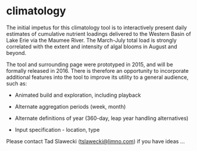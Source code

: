 # climatology
The initial impetus for this climatology tool is to interactively present daily estimates of cumulative nutrient
loadings delivered to the Western Basin of Lake Erie via the Maumee River. The March-July total load is strongly
correlated with the extent and intensity of algal blooms in August and beyond.

The tool and surrounding page were prototyped in 2015, and will be formally released in 2016. There is therefore 
an opportunity to incorporate additional features into the tool to improve its utility to a general audience, such as:

  - Animated build and exploration, including playback
  
  - Alternate aggregation periods (week, month)
  
  - Alternate definitions of year (360-day, leap year handling alternatives)
  
  - Input specification - location, type
  
  Please contact Tad Slawecki (tslawecki@limno.com) if you have ideas ...
  

